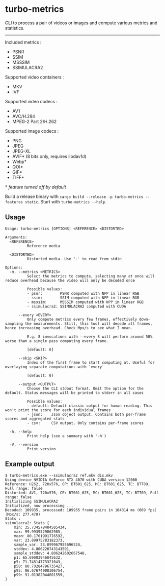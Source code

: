 # turbo-metrics

CLI to process a pair of videos or images and compute various metrics and statistics.

---

Included metrics :

- PSNR
- SSIM
- MSSSIM
- SSIMULACRA2

Supported video containers :

- MKV
- IVF

Supported video codecs :

- AV1
- AVC/H.264
- MPEG-2 Part 2/H.262

Supported image codecs :

- PNG
- JPEG
- JPEG-XL
- AVIF* (8 bits only, requires libdav1d)
- Webp*
- QOI*
- GIF*
- TIFF*

\* _feature turned off by default_

Build a release binary with `cargo build --release -p turbo-metrics --features static`. Start with
`turbo-metrics --help`.

## Usage

```text
Usage: turbo-metrics [OPTIONS] <REFERENCE> <DISTORTED>

Arguments:
  <REFERENCE>
          Reference media

  <DISTORTED>
          Distorted media. Use '-' to read from stdin

Options:
  -m, --metrics <METRICS>
          Select the metrics to compute, selecting many at once will reduce overhead because the video will only be decoded once

          Possible values:
          - psnr:        PSNR computed with NPP in linear RGB
          - ssim:        SSIM computed with NPP in linear RGB
          - msssim:      MSSSIM computed with NPP in linear RGB
          - ssimulacra2: SSIMULACRA2 computed with CUDA

      --every <EVERY>
          Only compute metrics every few frames, effectively down-sampling the measurements. Still, this tool will decode all frames, hence increasing overhead. Check Mpx/s to see what I mean.

          E.g. 8 invocations with --every 8 will perform around 50% worse than a single pass computing every frame.

          [default: 0]

      --skip <SKIP>
          Index of the first frame to start computing at. Useful for overlaying separate computations with `every`

          [default: 0]

      --output <OUTPUT>
          Choose the CLI stdout format. Omit the option for the default. Status messages will be printed to stderr in all cases

          Possible values:
          - default: Default classic output for human reading. This won't print the score for each individual frames
          - json:    Json object output. Contains both per-frame scores and aggregated stats
          - csv:     CSV output. Only contains per-frame scores

  -h, --help
          Print help (see a summary with '-h')

  -V, --version
          Print version
```

## Example output

```shell
$ turbo-metrics.exe --ssimulacra2 ref.mkv dis.mkv
Using device NVIDIA GeForce RTX 4070 with CUDA version 12060
Reference: H262, 720x576, CP: BT601_625, MC: BT601_625, TC: BT709, Full range: false
Distorted: AV1, 720x576, CP: BT601_625, MC: BT601_625, TC: BT709, Full range: false
Initializing SSIMULACRA2
Initialized, now processing ...
Decoded: 109935, processed: 109935 frame pairs in 164314 ms (669 fps) (Mpx/s: 277.470)
Stats :
ssimulacra2: Stats {
    min: 35.734578404505434,
    max: 99.9939529862985,
    mean: 80.1701991776592,
    var: 23.09975783182373,
    sample_var: 23.099967955696524,
    stddev: 4.806220743143591,
    sample_stddev: 4.806242602667548,
    p1: 65.69003946045632,
    p5: 71.74814773321043,
    p50: 80.70284796735427,
    p95: 86.67674900306754,
    p99: 91.01382044601559,
}
```
